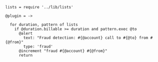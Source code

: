     lists = require '../lib/lists'

    @plugin = ->

      for duration, pattern of lists
        if @duration.billable >= duration and pattern.exec @to
          @alert
            text: "Fraud detection: #{@account} call to #{@to} from #{@from}"
            type: 'fraud'
          @increment "fraud #{@account} #{@from}"
          return
